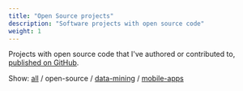 ```yaml
---
title: "Open Source projects"
description: "Software projects with open source code"
weight: 1
---
```


Projects with open source code that I've authored or contributed to, [published
on GitHub](https://github.com/edduarte).

Show: [all](/projects/) / open-source /
[data-mining](/data-mining-projects/) / [mobile-apps](/mobile-apps/)
